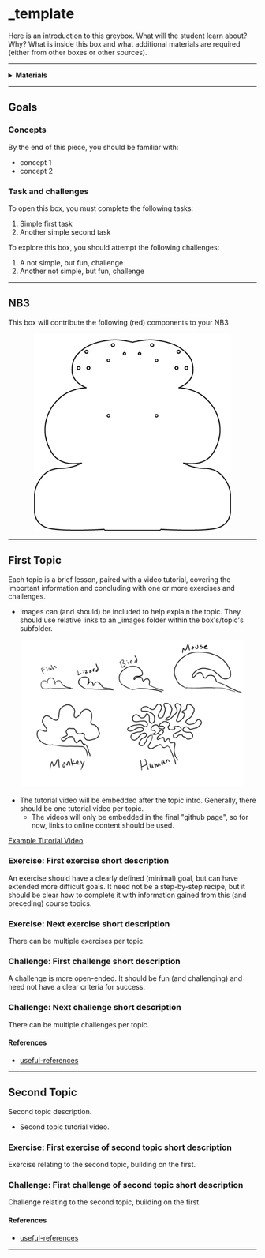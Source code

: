 # _template

Here is an introduction to this greybox. What will the student learn about? Why? What is inside this box and what additional materials are required (either from other boxes or other sources).

----

<details><summary><b>Materials</b></summary><p>

Contents|Description| # |Data|Link|
:-------|:----------|:-:|:--:|:--:|
Thing|Description of thing|2|[-D-](_data/datasheets/thing_datasheet.pdf)|[-L-](https://lastblackbox.training)
Other thing|Description of another thing|1|-|-

Required|Description| # |Box|
:-------|:----------|:-:|:-:|
Tool| Description of tool in white box|1|[white](/boxes/white/README.md)|
Thing (other box)| Description of thing in another box|1|[other](/boxes/other/README.md)|
Thing (another box)| Description of thing in another box|3|[another](/boxes/another/README.md)|
Thing (no box)| Description of thing in another box|1|-|

</p></details>

----

## Goals

### Concepts

By the end of this piece, you should be familiar with:
* concept 1
* concept 2

### Task and challenges

To open this box, you must complete the following tasks:

1. Simple first task
2. Another simple second task

To explore this box, you should attempt the following challenges:

1. A not simple, but fun, challenge
2. Another not simple, but fun, challenge

----

## NB3

This box will contribute the following (red) components to your NB3

<p align="center">
<img src="_images/NB3_template.png" alt="NB3 stage" width="400" height="400">
<p>

----

## First Topic

Each topic is a brief lesson, paired with a video tutorial, covering the important information and concluding with one or more exercises and challenges.

- Images can (and should) be included to help explain the topic. They should use relative links to an _images folder within the box's/topic's subfolder.

<p align="center">
<img src="_images/example.png" alt="Example Image" width="450" height="300">
<p>

- The tutorial video will be embedded after the topic intro. Generally, there should be one tutorial video per topic.
  - The videos will only be embedded in the final "github page", so for now, links to online content should be used.

[Example Tutorial Video](https://vimeo.com/429214252)

### Exercise: First exercise short description

An exercise should have a clearly defined (minimal) goal, but can have extended more difficult goals. It need not be a step-by-step recipe, but it should be clear how to complete it with information gained from this (and preceding) course topics.

### Exercise: Next exercise short description

There can be multiple exercises per topic.

### Challenge: First challenge short description

A challenge is more open-ended. It should be fun (and challenging) and need not have a clear criteria for success.

### Challenge: Next challenge short description

There can be multiple challenges per topic.

#### References
- [useful-references](useful-reference.com)
----

## Second Topic

Second topic description.

- Second topic tutorial video.

### Exercise: First exercise of second topic short description

Exercise relating to the second topic, building on the first.

### Challenge: First challenge of second topic short description

Challenge relating to the second topic, building on the first.

#### References
- [useful-references](useful-reference.com)
----
